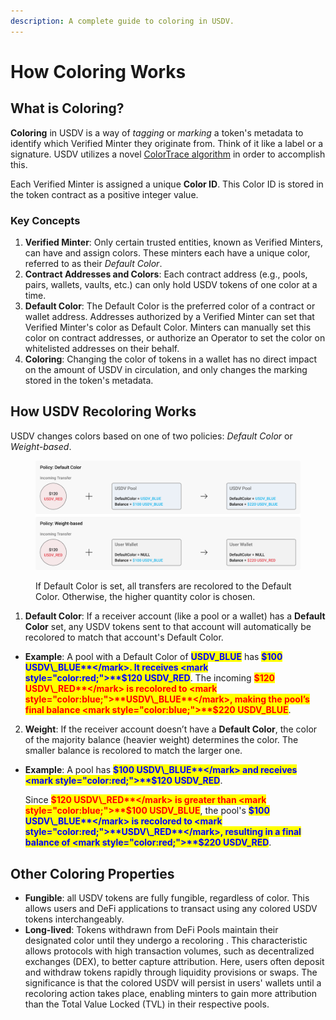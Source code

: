 ```yaml
---
description: A complete guide to coloring in USDV.
---
```


# How Coloring Works

## What is Coloring?

**Coloring** in USDV is a way of _tagging_ or _marking_ a token's metadata to identify which Verified Minter they originate from. Think of it like a label or a signature. USDV utilizes a novel [ColorTrace algorithm](../concepts/coloring.md) in order to accomplish this.&#x20;

Each Verified Minter is assigned a unique **Color ID**. This Color ID is stored in the token contract as a positive integer value.

### Key Concepts

1. **Verified Minter**: Only certain trusted entities, known as Verified Minters, can have and assign colors. These minters each have a unique color, referred to as their _Default Color_.
2. **Contract Addresses and Colors**: Each contract address (e.g., pools, pairs, wallets, vaults, etc.) can only hold USDV tokens of one color at a time.
3. **Default Color**: The Default Color is the preferred color of a contract or wallet address. Addresses authorized by a Verified Minter can set that Verified Minter's color as Default Color. Minters can manually set this color on contract addresses, or authorize an Operator to set the color on whitelisted addresses on their behalf.
4. **Coloring**: Changing the color of tokens in a wallet has no direct impact on the amount of USDV in circulation, and only changes the marking stored in the token's metadata.

## How USDV Recoloring Works

USDV changes colors based on one of two policies: _Default Color_ or _Weight-based_.

<figure><img src="../.gitbook/assets/recoloring (1).png" alt=""><figcaption><p>If Default Color is set, all transfers are recolored to the Default Color. Otherwise, the higher quantity color is chosen.</p></figcaption></figure>

1. **Default Color**: If a receiver account (like a pool or a wallet) has a **Default Color** set, any USDV tokens sent to that account will automatically be recolored to match that account's Default Color.

* **Example**: A pool with a Default Color of <mark style="color:blue;">**USDV\_BLUE**</mark> has <mark style="color:blue;">**$100 USDV\_BLUE**</mark>. It receives <mark style="color:red;">**$120 USDV\_RED**</mark>. The incoming <mark style="color:red;">**$120 USDV\_RED**</mark> is recolored to <mark style="color:blue;">**USDV\_BLUE**</mark>, making the pool’s final balance <mark style="color:blue;">**$220 USDV\_BLUE**</mark>.

2. **Weight**: If the receiver account doesn’t have a **Default Color**, the color of the majority balance (heavier weight) determines the color. The smaller balance is recolored to match the larger one.

*   **Example**: A pool has <mark style="color:blue;">**$100 USDV\_BLUE**</mark> and receives <mark style="color:red;">**$120 USDV\_RED**</mark>.&#x20;

    Since <mark style="color:red;">**$120 USDV\_RED**</mark> is greater than <mark style="color:blue;">**$100 USDV\_BLUE**</mark>, the pool's <mark style="color:blue;">**$100 USDV\_BLUE**</mark> is recolored to <mark style="color:red;">**USDV\_RED**</mark>, resulting in a final balance of <mark style="color:red;">**$220 USDV\_RED**</mark>.

## Other Coloring Properties

* **Fungible**: all USDV tokens are fully fungible, regardless of color. This allows users and DeFi applications to transact using any colored USDV tokens interchangeably.
* **Long-lived**: Tokens withdrawn from DeFi Pools  maintain their designated color until they undergo a recoloring . This characteristic allows protocols with high transaction volumes, such as decentralized exchanges (DEX), to better capture attribution. Here, users often deposit and withdraw tokens rapidly through liquidity provisions or swaps. The significance is that the colored USDV will persist in users' wallets until a recoloring action takes place, enabling minters to gain more attribution than the Total Value Locked (TVL) in their respective pools.
